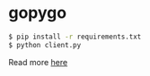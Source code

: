 # gopygo


```bash
$ pip install -r requirements.txt
$ python client.py
```

Read more [here](https://bmwlog.pp.ua/post/using-xml-rpc-to-control-your-gopigo)
